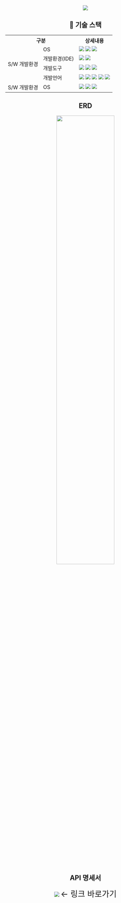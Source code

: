 <div align="center">
  <img src="https://capsule-render.vercel.app/api?type=waving&color=auto&height=200&section=header&text=호출%20가능한%20인공지능%20쓰레기통%20로봇%20call-T&fontSize=40" />

  <h2>🔧 기술 스택</h2>
  <table>
    <tr>
      <th colspan="2">구분</th>
      <th>상세내용</th>
    </tr>
    <tr>
      <td rowspan="4">S/W 개발환경</td>
      <td>OS</td>
      <td>
        <img src="https://img.shields.io/badge/Windows 10-0078D6?style=flat&logo=windows10&logoColor=white" />
        <img src="https://img.shields.io/badge/Linux-FCC624?style=flat&logo=linux&logoColor=black" />
        <img src="https://img.shields.io/badge/Ubuntu 20.04-E95420?style=flat&logo=ubuntu&logoColor=white" />
      </td>
    </tr>
    <tr>
      <td>개발환경(IDE)</td>
      <td>
        <img src="https://img.shields.io/badge/Visual Studio Code-007ACC?style=flat&logo=visualstudiocode&logoColor=white" />
        <img src="https://img.shields.io/badge/Arduino IDE-00878F?style=flat&logo=arduino&logoColor=white" />
      </td>
    </tr>
    <tr>
      <td>개발도구</td>
      <td>
        <img src="https://img.shields.io/badge/ROS-22314E?style=flat&logo=ros&logoColor=white" />
        <img src="https://img.shields.io/badge/React-61DAFB?style=flat&logo=React&logoColor=black" />
        <img src="https://img.shields.io/badge/OpenCV-5C3EE8?style=flat&logo=opencv&logoColor=white" />
      </td>
    </tr>
    <tr>
      <td>개발언어</td>
      <td>
        <img src="https://img.shields.io/badge/HTML5-E34F26?style=flat&logo=html5&logoColor=white" />
        <img src="https://img.shields.io/badge/CSS3-1572B6?style=flat&logo=css3&logoColor=white" />
        <img src="https://img.shields.io/badge/JavaScript-F7DF1E?style=flat&logo=javascript&logoColor=black" />
        <img src="https://img.shields.io/badge/Python-3776AB?style=flat&logo=python&logoColor=white" />
        <img src="https://img.shields.io/badge/C++-00599C?style=flat&logo=cplusplus&logoColor=white" />
      </td>
    </tr>
    <tr>
      <td rowspan="4">S/W 개발환경</td>
      <td>OS</td>
      <td>
        <img src="https://img.shields.io/badge/Windows 10-0078D6?style=flat&logo=windows10&logoColor=white" />
        <img src="https://img.shields.io/badge/Linux-FCC624?style=flat&logo=linux&logoColor=black" />
        <img src="https://img.shields.io/badge/Ubuntu 20.04-E95420?style=flat&logo=ubuntu&logoColor=white" />
      </td>
    </tr>
  </table>
  
  <h2>ERD</h2>
  <img src="https://github.com/jihyeon-1010/library-web/assets/119498515/280cc397-242b-468e-894a-f4f97e966bd5" width="60%">
  
  <h2>API 명세서</h2>
  <a href="https://s-organization-274.gitbook.io/untitled/"><img src="https://img.shields.io/badge/GitBook-BBDDE5?style=flat&logo=gitbook&logoColor=black" /></a> <span style="font-size:25">← 링크 바로가기</span>
</div>
